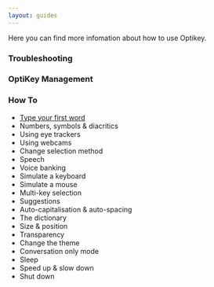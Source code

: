 ```yaml
---
layout: guides
---
```


Here you can find more infomation about how to use Optikey.

<div class="col-xs-12 col-sm-4">
	<h3>Troubleshooting</h3>
</div>

<div class="col-xs-12 col-sm-4">
	<h3>OptiKey Management</h3>
</div>

<div class="col-xs-12 col-sm-4">
	<h3>How To</h3>
	<ul>
		<li><a href="/en/guides/type.html">Type your first word</a></li>
		<li>Numbers, symbols &amp; diacritics</li>
		<li>Using eye trackers</li>
		<li>Using webcams</li>
		<li>Change selection method</li>
		<li>Speech</li>
		<li>Voice banking</li>
		<li>Simulate a keyboard</li>
		<li>Simulate a mouse</li>
		<li>Multi-key selection</li>
		<li>Suggestions</li>
		<li>Auto-capitalisation &amp; auto-spacing</li>
		<li>The dictionary</li>
		<li>Size &amp; position</li>
		<li>Transparency</li>
		<li>Change the theme</li>
		<li>Conversation only mode</li>
		<li>Sleep</li>
		<li>Speed up &amp; slow down</li>
		<li>Shut down</li>
	</ul>
</div>